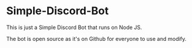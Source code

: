 # Simple-Discord-Bot

This is just a Simple Discord Bot that runs on Node JS. 

The bot is open source as it's on Github for everyone to use and modify.
